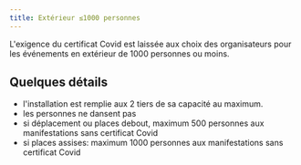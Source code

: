 ```yaml
---
title: Extérieur ≤1000 personnes
---
```


L'exigence du certificat Covid est laissée aux choix des organisateurs pour les événements en extérieur de 1000 personnes ou moins.

## Quelques détails

- l'installation est remplie aux 2 tiers de sa capacité au maximum.
- les personnes ne dansent pas
- si déplacement ou places debout, maximum 500 personnes aux manifestations sans certificat Covid
- si places assises: maximum 1000 personnes aux manifestations sans certificat Covid
